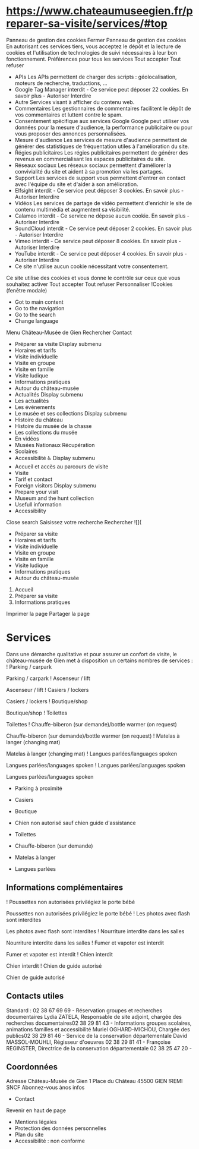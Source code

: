 # https://www.chateaumuseegien.fr/preparer-sa-visite/services/#top

Panneau de gestion des cookies
Fermer 
Panneau de gestion des cookies
En autorisant ces services tiers, vous acceptez le dépôt et la lecture de cookies et l'utilisation de technologies de suivi nécessaires à leur bon fonctionnement. 
Préférences pour tous les services
Tout accepter Tout refuser 
 * APIs
Les APIs permettent de charger des scripts : géolocalisation, moteurs de recherche, traductions, ... 
 * Google Tag Manager
interdit - Ce service peut déposer 22 cookies.
En savoir plus - 
Autoriser Interdire 
 * Autre
Services visant à afficher du contenu web. 
 * Commentaires
Les gestionnaires de commentaires facilitent le dépôt de vos commentaires et luttent contre le spam. 
 * Consentement spécifique aux services Google
Google peut utiliser vos données pour la mesure d'audience, la performance publicitaire ou pour vous proposer des annonces personnalisées. 
 * Mesure d'audience
Les services de mesure d'audience permettent de générer des statistiques de fréquentation utiles à l'amélioration du site. 
 * Régies publicitaires
Les régies publicitaires permettent de générer des revenus en commercialisant les espaces publicitaires du site. 
 * Réseaux sociaux
Les réseaux sociaux permettent d'améliorer la convivialité du site et aident à sa promotion via les partages. 
 * Support
Les services de support vous permettent d'entrer en contact avec l'équipe du site et d'aider à son amélioration. 
 * Elfsight
interdit - Ce service peut déposer 3 cookies.
En savoir plus - 
Autoriser Interdire 
 * Vidéos
Les services de partage de vidéo permettent d'enrichir le site de contenu multimédia et augmentent sa visibilité. 
 * Calameo
interdit - Ce service ne dépose aucun cookie.
En savoir plus - 
Autoriser Interdire 
 * SoundCloud
interdit - Ce service peut déposer 2 cookies.
En savoir plus - 
Autoriser Interdire 
 * Vimeo
interdit - Ce service peut déposer 8 cookies.
En savoir plus - 
Autoriser Interdire 
 * YouTube
interdit - Ce service peut déposer 4 cookies.
En savoir plus - 
Autoriser Interdire 
 * Ce site n'utilise aucun cookie nécessitant votre consentement.

Ce site utilise des cookies et vous donne le contrôle sur ceux que vous souhaitez activer Tout accepter Tout refuser Personnaliser 
!Cookies \(fenêtre modale\)
 * Got to main content
 * Go to the navigation
 * Go to the search
 * Change language

Menu Château-Musée de Gien Rechercher
Contact
 * Préparer sa visite Display submenu
 * Horaires et tarifs
 * Visite individuelle
 * Visite en groupe
 * Visite en famille
 * Visite ludique
 * Informations pratiques
 * Autour du château-musée
 * Actualités Display submenu
 * Les actualités
 * Les événements
 * Le musée et ses collections Display submenu
 * Histoire du château
 * Histoire du musée de la chasse
 * Les collections du musée
 * En vidéos
 * Musées Nationaux Récupération
 * Scolaires
 * Accessibilité ♿ Display submenu
 * Accueil et accès au parcours de visite
 * Visite
 * Tarif et contact
 * Foreign visitors Display submenu
 * Prepare your visit
 * Museum and the hunt collection
 * Usefull information
 * Accessibility

Close search
Saisissez votre recherche Rechercher
![](
 * Préparer sa visite
 * Horaires et tarifs
 * Visite individuelle
 * Visite en groupe
 * Visite en famille
 * Visite ludique
 * Informations pratiques
 * Autour du château-musée

 1. Accueil
 2. Préparer sa visite
 3. Informations pratiques 

Imprimer la page
Partager la page
# Services
Dans une démarche qualitative et pour assurer un confort de visite, le château-musée de Gien met à disposition un certains nombres de services :
! Parking / carpark

Parking / carpark 
! Ascenseur / lift

Ascenseur / lift 
! Casiers / lockers

Casiers / lockers 
! Boutique/shop

Boutique/shop 
! Toilettes

Toilettes 
! Chauffe-biberon \(sur demande\)/bottle warmer \(on request\)

Chauffe-biberon (sur demande)/bottle warmer (on request) 
! Matelas à langer \(changing mat\)

Matelas à langer (changing mat) 
! Langues parlées/languages spoken

Langues parlées/languages spoken 
! Langues parlées/languages spoken

Langues parlées/languages spoken 
 * Parking à proximité 
 * Casiers 
 * Boutique 
 * Chien non autorisé sauf chien guide d'assistance

 * Toilettes 
 * Chauffe-biberon (sur demande) 
 * Matelas à langer 
 * Langues parlées

## Informations complémentaires
! Poussettes non autorisées privilégiez le porte bébé 

Poussettes non autorisées privilégiez le porte bébé 
! Les photos avec flash sont interdites

Les photos avec flash sont interdites 
! Nourriture interdite dans les salles

Nourriture interdite dans les salles 
! Fumer et vapoter est interdit

Fumer et vapoter est interdit 
! Chien interdit 

Chien interdit 
! Chien de guide autorisé

Chien de guide autorisé 
## Contacts utiles 
Standard : 02 38 67 69 69 - 
Réservation groupes et recherches documentaires Lydia ZATELA, Responsable de site adjoint, chargée des recherches documentaires02 38 29 81 43 - 
Informations groupes scolaires, animations familles et accessibilité Muriel OGHARD-MICHOU, Chargée des publics02 38 29 81 46 - 
Service de la conservation départementale David MASSOL-MOUHLI, Régisseur d'oeuvres 02 38 29 81 41 - 
Françoise REGINSTER, Directrice de la conservation départementale 02 38 25 47 20 - 
## Coordonnées 
Adresse
Château-Musée de Gien 1 Place du Château 45500 GIEN
!REMI SNCF
Abonnez-vous ànos infos
 * Contact

Revenir en haut de page
 * Mentions légales
 * Protection des données personnelles
 * Plan du site
 * Accessibilité : non conforme
